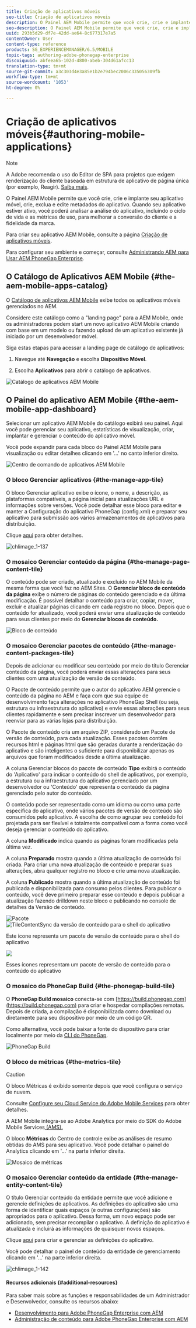 ```yaml
---
title: Criação de aplicativos móveis
seo-title: Criação de aplicativos móveis
description: O Painel AEM Mobile permite que você crie, crie e implante seu aplicativo móvel, crie, exclua e edite metadados do aplicativo. Siga esta página para saber mais.
seo-description: O Painel AEM Mobile permite que você crie, crie e implante seu aplicativo móvel, crie, exclua e edite metadados do aplicativo. Siga esta página para saber mais.
uuid: 293b5d29-df7e-42dd-ae64-8c677317e7a5
contentOwner: User
content-type: reference
products: SG_EXPERIENCEMANAGER/6.5/MOBILE
topic-tags: authoring-adobe-phonegap-enterprise
discoiquuid: abfeea65-102d-4800-abeb-304d61afcc13
translation-type: tm+mt
source-git-commit: a3c303d4e3a85e1b2e794bec2006c335056309fb
workflow-type: tm+mt
source-wordcount: '1053'
ht-degree: 0%

---
```



# Criação de aplicativos móveis{#authoring-mobile-applications}

>[!NOTE]
>
>A Adobe recomenda o uso do Editor de SPA para projetos que exigem renderização do cliente baseada em estrutura de aplicativo de página única (por exemplo, Reagir). [Saiba mais](/help/sites-developing/spa-overview.md).

O Painel AEM Mobile permite que você crie, crie e implante seu aplicativo móvel, crie, exclua e edite metadados do aplicativo. Quando seu aplicativo estiver ativo, você poderá analisar a análise do aplicativo, incluindo o ciclo de vida e as métricas de uso, para melhorar a conversão do cliente e a fidelidade da marca.

Para criar seu aplicativo AEM Mobile, consulte a página [Criação de aplicativos móveis](/help/mobile/building-app-mobile-phonegap.md).

Para configurar seu ambiente e começar, consulte [Administrando AEM para Usar AEM PhoneGap Enterprise](/help/mobile/administer-phonegap.md).

## O Catálogo de Aplicativos AEM Mobile {#the-aem-mobile-apps-catalog}

O [Catálogo de aplicativos AEM Mobile](http://localhost:4502/aem/apps.html/content/phonegap) exibe todos os aplicativos móveis gerenciados no AEM.

Considere este catálogo como a &quot;landing page&quot; para a AEM Mobile, onde os administradores podem start um novo aplicativo AEM Mobile criando com base em um modelo ou fazendo upload de um aplicativo existente já iniciado por um desenvolvedor móvel.

Siga estas etapas para acessar a landing page de catálogo de aplicativos:

1. Navegue até **Navegação** e escolha **Dispositivo Móvel**.

1. Escolha **Aplicativos** para abrir o catálogo de aplicativos.

![Catálogo de aplicativos AEM Mobile](assets/chlimage_1-135.png)

## O Painel do aplicativo AEM Mobile {#the-aem-mobile-app-dashboard}

Selecionar um aplicativo AEM Mobile do catálogo exibirá seu painel. Aqui você pode gerenciar seu aplicativo, estatísticas de visualização, criar, implantar e gerenciar o conteúdo do aplicativo móvel.

Você pode expandir para cada bloco do Painel AEM Mobile para visualização ou editar detalhes clicando em &#39;...&#39; no canto inferior direito.

![Centro de comando de aplicativos AEM Mobile](assets/chlimage_1-136.png)

### O bloco Gerenciar aplicativos {#the-manage-app-tile}

O bloco Gerenciar aplicativo exibe o ícone, o nome, a descrição, as plataformas compatíveis, a página inicial para atualizações URL e informações sobre versões. Você pode detalhar esse bloco para editar e manter a Configuração do aplicativo PhoneGap (config.xml) e preparar seu aplicativo para submissão aos vários armazenamentos de aplicativos para distribuição.

Clique [aqui](/help/mobile/phonegap-app-details-tile.md) para obter detalhes.

![chlimage_1-137](assets/chlimage_1-137.png)

### O mosaico Gerenciar conteúdo da página {#the-manage-page-content-tile}

O conteúdo pode ser criado, atualizado e excluído no AEM Mobile da mesma forma que você faz no AEM Sites. O **Gerenciar bloco de conteúdo da página** exibe o número de páginas do conteúdo gerenciado e da última modificação. É possível detalhar o conteúdo para criar, copiar, mover, excluir e atualizar páginas clicando em cada registro no bloco. Depois que o conteúdo for atualizado, você poderá enviar uma atualização de conteúdo para seus clientes por meio do **Gerenciar blocos de conteúdo.**

![Bloco de conteúdo](assets/chlimage_1-138.png)

### O mosaico Gerenciar pacotes de conteúdo {#the-manage-content-packages-tile}

Depois de adicionar ou modificar seu conteúdo por meio do título Gerenciar conteúdo da página, você poderá enviar essas alterações para seus clientes com uma atualização de versão de conteúdo.

O Pacote de conteúdo permite que o autor do aplicativo AEM gerencie o conteúdo da página no AEM e faça com que sua equipe de desenvolvimento faça alterações no aplicativo PhoneGap Shell (ou seja, estrutura ou infraestrutura do aplicativo) e envie essas alterações para seus clientes rapidamente e sem precisar inscrever um desenvolvedor para reenviar para as várias lojas para distribuição.

O Pacote de conteúdo cria um arquivo ZIP, considerado um Pacote de versão de conteúdo, para cada atualização. Esses pacotes contêm recursos html e páginas html que são geradas durante a renderização do aplicativo e são inteligentes o suficiente para disponibilizar apenas os arquivos que foram modificados desde a última atualização.

A coluna Gerenciar blocos do pacote de conteúdo **Tipo** exibirá o conteúdo do &#39;Aplicativo&#39; para indicar o conteúdo do shell de aplicativos, por exemplo, a estrutura ou a infraestrutura do aplicativo gerenciado por um desenvolvedor ou &#39;Conteúdo&#39; que representa o conteúdo da página gerenciado pelo autor do conteúdo.

O conteúdo pode ser representado como um idioma ou como uma parte específica do aplicativo, onde vários pacotes de versão de conteúdo são consumidos pelo aplicativo. A escolha de como agrupar seu conteúdo foi projetada para ser flexível e totalmente compatível com a forma como você deseja gerenciar o conteúdo do aplicativo.

A coluna **Modificado** indica quando as páginas foram modificadas pela última vez.

A coluna **Preparado** mostra quando a última atualização de conteúdo foi criada. Para criar uma nova atualização de conteúdo e preparar suas alterações, abra qualquer registro no bloco e crie uma nova atualização.

A coluna **Publicado** mostra quando a última atualização de conteúdo foi publicada e disponibilizada para consumo pelos clientes. Para publicar o conteúdo, você deve primeiro preparar esse conteúdo e depois publicar a atualização fazendo drilldown neste bloco e publicando no console de detalhes da Versão de conteúdo.

![Pacote ](assets/chlimage_1-139.png) ![TileContentSync da versão de conteúdo para o shell do aplicativo](do-not-localize/chlimage_1-5.png)

Este ícone representa um pacote de versão de conteúdo para o shell do aplicativo

![](do-not-localize/chlimage_1-6.png)

Esses ícones representam um pacote de versão de conteúdo para o conteúdo do aplicativo

### O mosaico do PhoneGap Build {#the-phonegap-build-tile}

O **PhoneGap Build mosaico** conecta-se com [https://build.phonegap.com](https://build.phonegap.com) para criar e hospedar compilações remotas. Depois de criada, a compilação é disponibilizada como download ou diretamente para seu dispositivo por meio de um código QR.

Como alternativa, você pode baixar a fonte do dispositivo para criar localmente por meio da [CLI do PhoneGap](https://docs.phonegap.com/en/3.5.0/guide_cli_index.md.html).

![PhoneGap Build](assets/chlimage_1-140.png)

### O bloco de métricas {#the-metrics-tile}

>[!CAUTION]
>
>O bloco Métricas é exibido somente depois que você configura o serviço de nuvem.
>
>Consulte [Configure seu Cloud Service do Adobe Mobile Services](/help/mobile/configure-adobe-mobile-cloud-service.md) para obter detalhes.

A AEM Mobile integra-se ao Adobe Analytics por meio do SDK do Adobe Mobile Services[ (AMS).](https://www.adobe.com/ca/solutions/digital-marketing/mobile-services/app-sdk.html)

O bloco **Métricas** do Centro de controle exibe as análises de resumo obtidas do AMS para seu aplicativo. Você pode detalhar o painel do Analytics clicando em &#39;...&#39; na parte inferior direita.

![Mosaico de métricas](assets/chlimage_1-141.png)

### O mosaico Gerenciar conteúdo da entidade {#the-manage-entity-content-tile}

O título Gerenciar conteúdo da entidade permite que você adicione e gerencie definições de aplicativos. As definições do aplicativo são uma forma de identificar quais espaços (e outras configurações) são apropriados para o aplicativo. Dessa forma, um novo espaço pode ser adicionado, sem precisar recompilar o aplicativo. A definição do aplicativo é atualizada e incluirá as informações de quaisquer novos espaços.

Clique [aqui](/help/mobile/phonegap-app-definitions.md) para criar e gerenciar as definições do aplicativo.

Você pode detalhar o painel de conteúdo da entidade de gerenciamento clicando em &#39;...&#39; na parte inferior direita.

![chlimage_1-142](assets/chlimage_1-142.png)

#### Recursos adicionais {#additional-resources}

Para saber mais sobre as funções e responsabilidades de um Administrador e Desenvolvedor, consulte os recursos abaixo:

* [Desenvolvimento para Adobe PhoneGap Enterprise com AEM](/help/mobile/developing-in-phonegap.md)
* [Administração de conteúdo para Adobe PhoneGap Enterprise com AEM](/help/mobile/administer-phonegap.md)

